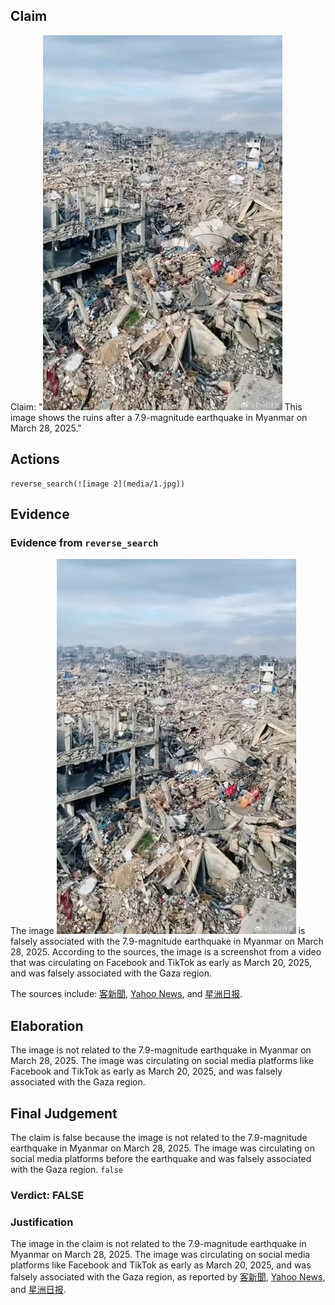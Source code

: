 ## Claim
Claim: "![image 2](media/1.jpg) This image shows the ruins after a 7.9-magnitude earthquake in Myanmar on March 28, 2025."

## Actions
```
reverse_search(![image 2](media/1.jpg))
```

## Evidence
### Evidence from `reverse_search`
The image ![image 2](media/1.jpg)
 is falsely associated with the 7.9-magnitude earthquake in Myanmar on March 28, 2025. According to the sources, the image is a screenshot from a video that was circulating on Facebook and TikTok as early as March 20, 2025, and was falsely associated with the Gaza region.

The sources include: [客新聞](https://hakkanews.tw/2025/04/02/errora-79-magnitude/), [Yahoo News](https://tw.news.yahoo.com/%E9%8C%AF%E8%AA%A4-%E7%B6%B2%E5%82%B3%E7%B7%AC%E7%94%B87-9%E7%B4%9A%E5%9C%B0%E9%9C%87-%E6%BB%BF%E7%9B%AE%E7%98%A1%E7%97%8D%E7%9A%84%E5%A4%9A%E5%BC%B5%E7%85%A7%E7%89%87-%E6%97%A9%E6%96%BC%E7%B7%AC%E7%94%B8%E5%9C%B0%E9%9C%87%E7%81%BD%E6%83%85%E5%89%8D%E5%87%BA%E7%8F%BE-050500537.html), and [星洲日报](https://www.sinchew.com.my/news/20250404/nation/6425552).


## Elaboration
The image is not related to the 7.9-magnitude earthquake in Myanmar on March 28, 2025. The image was circulating on social media platforms like Facebook and TikTok as early as March 20, 2025, and was falsely associated with the Gaza region.


## Final Judgement
The claim is false because the image is not related to the 7.9-magnitude earthquake in Myanmar on March 28, 2025. The image was circulating on social media platforms before the earthquake and was falsely associated with the Gaza region. `false`

### Verdict: FALSE

### Justification
The image in the claim is not related to the 7.9-magnitude earthquake in Myanmar on March 28, 2025. The image was circulating on social media platforms like Facebook and TikTok as early as March 20, 2025, and was falsely associated with the Gaza region, as reported by [客新聞](https://hakkanews.tw/2025/04/02/errora-79-magnitude/), [Yahoo News](https://tw.news.yahoo.com/%E9%8C%AF%E8%AA%A4-%E7%B6%B2%E5%82%B3%E7%B7%AC%E7%94%B87-9%E7%B4%9A%E5%9C%B0%E9%9C%87-%E6%BB%BF%E7%9B%AE%E7%98%A1%E7%97%8D%E7%9A%84%E5%A4%9A%E5%BC%B5%E7%85%A7%E7%89%87-%E6%97%A9%E6%96%BC%E7%B7%AC%E7%94%B8%E5%9C%B0%E9%9C%87%E7%81%BD%E6%83%85%E5%89%8D%E5%87%BA%E7%8F%BE-050500537.html), and [星洲日报](https://www.sinchew.com.my/news/20250404/nation/6425552).
